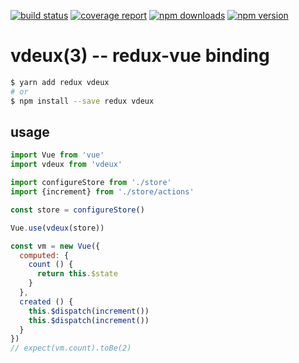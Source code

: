 [![build status](https://gitlab.com/citygro/vdeux/badges/latest/build.svg)](https://gitlab.com/citygro/vdeux/commits/latest)
[![coverage report](https://gitlab.com/citygro/vdeux/badges/latest/coverage.svg)](https://gitlab.com/citygro/vdeux/commits/latest)
[![npm downloads](https://img.shields.io/npm/dt/vdeux.svg)](https://npmjs.org/package/vdeux)
[![npm version](https://img.shields.io/npm/v/vdeux.svg)](https://npmjs.org/package/vdeux)

vdeux(3) -- redux-vue binding
=============================

```sh
$ yarn add redux vdeux
# or
$ npm install --save redux vdeux
```

## usage

```js
import Vue from 'vue'
import vdeux from 'vdeux'

import configureStore from './store'
import {increment} from './store/actions'

const store = configureStore()

Vue.use(vdeux(store))

const vm = new Vue({
  computed: {
    count () {
      return this.$state
    }
  },
  created () {
    this.$dispatch(increment())
    this.$dispatch(increment())
  }
})
// expect(vm.count).toBe(2)
```

